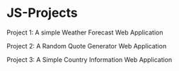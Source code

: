 # JS-Projects

Project 1: A simple Weather Forecast Web Application

Project 2: A Random Quote Generator Web Application

Project 3: A Simple Country Information Web Application

